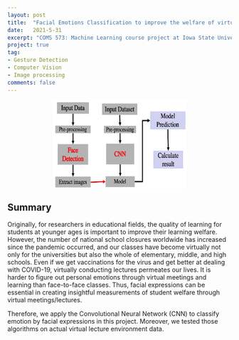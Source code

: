 ```yaml
---
layout: post
title:  "Facial Emotions Classification to improve the welfare of virtual learning"
date:   2021-5-31
excerpt: "COMS 573: Machine Learning course project at Iowa State University"
project: true
tag:
- Gesture Detection
- Computer Vision
- Image processing
comments: false
---
```

<div align="center">
<img src="../assets/img/COMS_573/COMS573_scenario.png" width="300" height="200" alt="Gesture Dection and controlling light." style="display: block; margin: 0 auto;">
</div>

## Summary
Originally, for researchers in educational fields, the quality of learning for students at younger ages is important to improve their learning welfare. 
However, the number of national school closures worldwide has increased since the pandemic occurred, and our classes have become virtually not only for the universities but also the whole of elementary, middle, and high schools. 
Even if we get vaccinations for the virus and get better at dealing with COVID-19, virtually conducting lectures permeates our lives.
It is harder to figure out personal emotions through virtual meetings and learning than face-to-face classes. 
Thus, facial expressions can be essential in creating insightful measurements of student welfare through virtual meetings/lectures. 

Therefore, we apply the Convolutional Neural Network (CNN) to classify emotion by facial expressions in this project. Moreover, we tested those algorithms on actual virtual lecture environment data.
